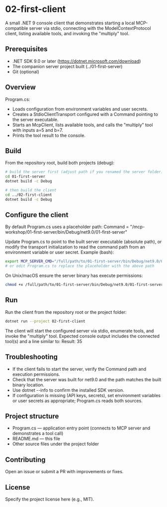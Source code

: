 # 02-first-client

A small .NET 9 console client that demonstrates starting a local MCP-compatible server via stdio, connecting with the ModelContextProtocol client, listing available tools, and invoking the "multiply" tool.

## Prerequisites
- .NET SDK 9.0 or later (https://dotnet.microsoft.com/download)
- The companion server project built (../01-first-server)
- Git (optional)

## Overview
Program.cs:
- Loads configuration from environment variables and user secrets.
- Creates a StdioClientTransport configured with a Command pointing to the server executable.
- Starts an McpClient, lists available tools, and calls the "multiply" tool with inputs a=5 and b=7.
- Prints the tool result to the console.

## Build
From the repository root, build both projects (debug):
```bash
# build the server first (adjust path if you renamed the server folder)
cd 01-first-server
dotnet build -c Debug

# then build the client
cd ../02-first-client
dotnet build -c Debug
```

## Configure the client
By default Program.cs uses a placeholder path:
Command = "<YOU BASEPATH>/mcp-workshop/01-first-server/bin/Debug/net9.0/01-first-server"

Update Program.cs to point to the built server executable (absolute path), or modify the transport initialization to read the command path from an environment variable or user secret. Example (bash):
```bash
export MCP_SERVER_CMD="/full/path/to/01-first-server/bin/Debug/net9.0/01-first-server"
# or edit Program.cs to replace the placeholder with the above path
```
On Unix/macOS ensure the server binary has execute permissions:
```bash
chmod +x /full/path/to/01-first-server/bin/Debug/net9.0/01-first-server
```

## Run
Run the client from the repository root or the project folder:
```bash
dotnet run --project 02-first-client
```
The client will start the configured server via stdio, enumerate tools, and invoke the "multiply" tool. Expected console output includes the connected tool(s) and a line similar to:
Result: 35

## Troubleshooting
- If the client fails to start the server, verify the Command path and execution permissions.
- Check that the server was built for net9.0 and the path matches the built binary location.
- Use dotnet --info to confirm the installed SDK version.
- If configuration is missing (API keys, secrets), set environment variables or user secrets as appropriate; Program.cs reads both sources.

## Project structure
- Program.cs — application entry point (connects to MCP server and demonstrates a tool call)
- README.md — this file
- Other source files under the project folder

## Contributing
Open an issue or submit a PR with improvements or fixes.

## License
Specify the project license here (e.g., MIT).